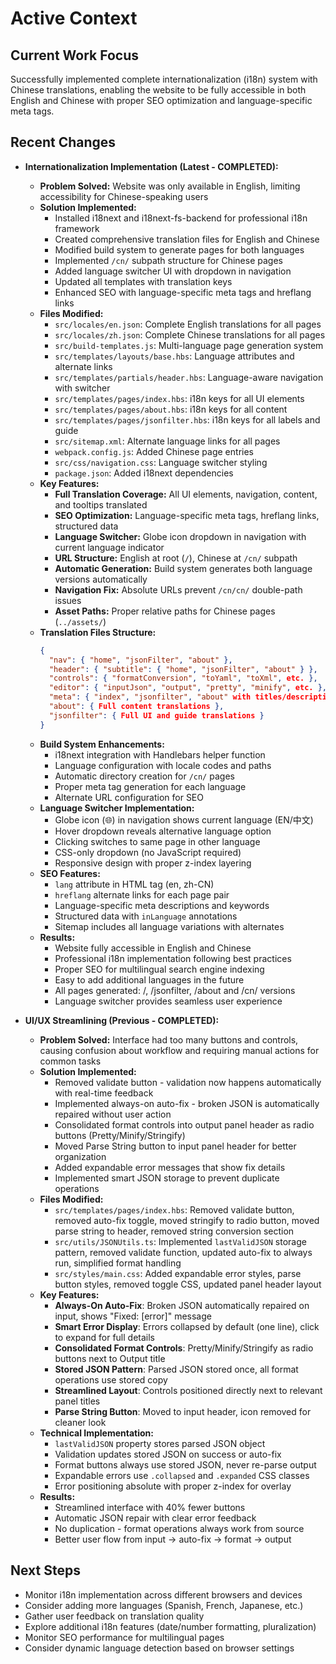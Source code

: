 # Active Context

## Current Work Focus
Successfully implemented complete internationalization (i18n) system with Chinese translations, enabling the website to be fully accessible in both English and Chinese with proper SEO optimization and language-specific meta tags.

## Recent Changes
- **Internationalization Implementation (Latest - COMPLETED):**
  - **Problem Solved:** Website was only available in English, limiting accessibility for Chinese-speaking users
  - **Solution Implemented:**
    - Installed i18next and i18next-fs-backend for professional i18n framework
    - Created comprehensive translation files for English and Chinese
    - Modified build system to generate pages for both languages
    - Implemented `/cn/` subpath structure for Chinese pages
    - Added language switcher UI with dropdown in navigation
    - Updated all templates with translation keys
    - Enhanced SEO with language-specific meta tags and hreflang links
  - **Files Modified:**
    - `src/locales/en.json`: Complete English translations for all pages
    - `src/locales/zh.json`: Complete Chinese translations for all pages
    - `src/build-templates.js`: Multi-language page generation system
    - `src/templates/layouts/base.hbs`: Language attributes and alternate links
    - `src/templates/partials/header.hbs`: Language-aware navigation with switcher
    - `src/templates/pages/index.hbs`: i18n keys for all UI elements
    - `src/templates/pages/about.hbs`: i18n keys for all content
    - `src/templates/pages/jsonfilter.hbs`: i18n keys for all labels and guide
    - `src/sitemap.xml`: Alternate language links for all pages
    - `webpack.config.js`: Added Chinese page entries
    - `src/css/navigation.css`: Language switcher styling
    - `package.json`: Added i18next dependencies
  - **Key Features:**
    - **Full Translation Coverage:** All UI elements, navigation, content, and tooltips translated
    - **SEO Optimization:** Language-specific meta tags, hreflang links, structured data
    - **Language Switcher:** Globe icon dropdown in navigation with current language indicator
    - **URL Structure:** English at root (`/`), Chinese at `/cn/` subpath
    - **Automatic Generation:** Build system generates both language versions automatically
    - **Navigation Fix:** Absolute URLs prevent `/cn/cn/` double-path issues
    - **Asset Paths:** Proper relative paths for Chinese pages (`../assets/`)
  - **Translation Files Structure:**
    ```json
    {
      "nav": { "home", "jsonFilter", "about" },
      "header": { "subtitle": { "home", "jsonFilter", "about" } },
      "controls": { "formatConversion", "toYaml", "toXml", etc. },
      "editor": { "inputJson", "output", "pretty", "minify", etc. },
      "meta": { "index", "jsonfilter", "about" with titles/descriptions },
      "about": { Full content translations },
      "jsonfilter": { Full UI and guide translations }
    }
    ```
  - **Build System Enhancements:**
    - i18next integration with Handlebars helper function
    - Language configuration with locale codes and paths
    - Automatic directory creation for `/cn/` pages
    - Proper meta tag generation for each language
    - Alternate URL configuration for SEO
  - **Language Switcher Implementation:**
    - Globe icon (🌐) in navigation shows current language (EN/中文)
    - Hover dropdown reveals alternative language option
    - Clicking switches to same page in other language
    - CSS-only dropdown (no JavaScript required)
    - Responsive design with proper z-index layering
  - **SEO Features:**
    - `lang` attribute in HTML tag (en, zh-CN)
    - `hreflang` alternate links for each page pair
    - Language-specific meta descriptions and keywords
    - Structured data with `inLanguage` annotations
    - Sitemap includes all language variations with alternates
  - **Results:**
    - Website fully accessible in English and Chinese
    - Professional i18n implementation following best practices
    - Proper SEO for multilingual search engine indexing
    - Easy to add additional languages in the future
    - All pages generated: /, /jsonfilter, /about and /cn/ versions
    - Language switcher provides seamless user experience

- **UI/UX Streamlining (Previous - COMPLETED):**
  - **Problem Solved:** Interface had too many buttons and controls, causing confusion about workflow and requiring manual actions for common tasks
  - **Solution Implemented:**
    - Removed validate button - validation now happens automatically with real-time feedback
    - Implemented always-on auto-fix - broken JSON is automatically repaired without user action
    - Consolidated format controls into output panel header as radio buttons (Pretty/Minify/Stringify)
    - Moved Parse String button to input panel header for better organization
    - Added expandable error messages that show fix details
    - Implemented smart JSON storage to prevent duplicate operations
  - **Files Modified:**
    - `src/templates/pages/index.hbs`: Removed validate button, removed auto-fix toggle, moved stringify to radio button, moved parse string to header, removed string conversion section
    - `src/utils/JSONUtils.ts`: Implemented `lastValidJSON` storage pattern, removed validate function, updated auto-fix to always run, simplified format handling
    - `src/styles/main.css`: Added expandable error styles, parse button styles, removed toggle CSS, updated panel header layout
  - **Key Features:**
    - **Always-On Auto-Fix**: Broken JSON automatically repaired on input, shows "Fixed: [error]" message
    - **Smart Error Display**: Errors collapsed by default (one line), click to expand for full details
    - **Consolidated Format Controls**: Pretty/Minify/Stringify as radio buttons next to Output title
    - **Stored JSON Pattern**: Parsed JSON stored once, all format operations use stored copy
    - **Streamlined Layout**: Controls positioned directly next to relevant panel titles
    - **Parse String Button**: Moved to input header, icon removed for cleaner look
  - **Technical Implementation:**
    - `lastValidJSON` property stores parsed JSON object
    - Validation updates stored JSON on success or auto-fix
    - Format buttons always use stored JSON, never re-parse output
    - Expandable errors use `.collapsed` and `.expanded` CSS classes
    - Error positioning absolute with proper z-index for overlay
  - **Results:**
    - Streamlined interface with 40% fewer buttons
    - Automatic JSON repair with clear error feedback
    - No duplication - format operations always work from source
    - Better user flow from input → auto-fix → format → output

## Next Steps
- Monitor i18n implementation across different browsers and devices
- Consider adding more languages (Spanish, French, Japanese, etc.)
- Gather user feedback on translation quality
- Explore additional i18n features (date/number formatting, pluralization)
- Monitor SEO performance for multilingual pages
- Consider dynamic language detection based on browser settings
